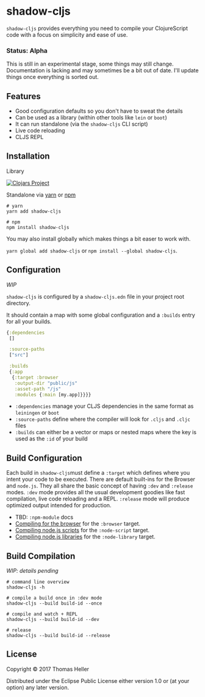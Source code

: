# shadow-cljs

`shadow-cljs` provides everything you need to compile your ClojureScript code with a focus on simplicity and ease of use.

### Status: Alpha

This is still in an experimental stage, some things may still change. Documentation is lacking and may sometimes be a bit out of date. I'll update things once everything is sorted out.

## Features

- Good configuration defaults so you don't have to sweat the details
- Can be used as a library (within other tools like `lein` or `boot`)
- It can run standalone (via the `shadow-cljs` CLI script)
- Live code reloading
- CLJS REPL


## Installation

Library

[![Clojars Project](https://img.shields.io/clojars/v/thheller/shadow-cljs.svg)](https://clojars.org/thheller/shadow-cljs)

Standalone via [yarn](https://yarnpkg.com/en/package/shadow-cljs) or [npm](https://www.npmjs.com/package/shadow-cljs)
```
# yarn
yarn add shadow-cljs

# npm
npm install shadow-cljs
```

You may also install globally which makes things a bit easer to work with.

`yarn global add shadow-cljs` or `npm install --global shadow-cljs`.


## Configuration

*WIP*

`shadow-cljs` is configured by a `shadow-cljs.edn` file in your project root directory.

It should contain a map with some global configuration and a `:builds` entry for all your builds.

```clojure
{:dependencies
 []

 :source-paths
 ["src"]

 :builds
 {:app
  {:target :browser
   :output-dir "public/js"
   :asset-path "/js"
   :modules {:main [my.app]}}}}
```

- `:dependencies` manage your CLJS dependencies in the same format as `leiningen` or `boot`
- `:source-paths` define where the compiler will look for `.cljs` and `.cljc` files
- `:builds` can either be a vector or maps or nested maps where the key is used as the `:id` of your build

## Build Configuration

Each build in `shadow-cljs`must define a `:target` which defines where you intent your code to be executed. There are default built-ins for the Browser and `node.js`. They all share the basic concept of having `:dev` and `:release` modes. `:dev` mode provides all the usual development goodies like fast compilation, live code reloading and a REPL. `:release` mode will produce optimized output intended for production.

- TBD: `:npm-module` docs
- [Compiling for the browser](https://github.com/thheller/shadow-cljs/wiki/ClojureScript-for-the-browser) for the `:browser` target.
- [Compiling node.js scripts](https://github.com/thheller/shadow-cljs/wiki/ClojureScript-for-node.js-scripts) for the `:node-script` target.
- [Compiling node.js libraries](https://github.com/thheller/shadow-cljs/wiki/ClojureScript-for-node.js-libraries) for the `:node-library` target.

## Build Compilation

*WIP: details pending*


```
# command line overview
shadow-cljs -h

# compile a build once in :dev mode
shadow-cljs --build build-id --once

# compile and watch + REPL
shadow-cljs --build build-id --dev

# release
shadow-cljs --build build-id --release
```

## License

Copyright © 2017 Thomas Heller

Distributed under the Eclipse Public License either version 1.0 or (at
your option) any later version.
